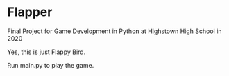 # Flapper
Final Project for Game Development in Python at Highstown High School in 2020

Yes, this is just Flappy Bird.

Run main.py to play the game.
